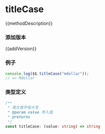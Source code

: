 <script setup lang="ts">
    /** 方法描述 */
const methodDescription="英文首字母大写"
/** 添加版本 */
const addVersion="1.0.2"
</script>



# titleCase

{{methodDescription}}

### 添加版本

{{addVersion}}

### 例子

```typescript
console.log($$.titleCase("mdollar"));
// => Mdollar
```

### 类型定义

```typescript
/**
 * 英文首字母大写
 * @param value 传入值
 * @returns 
 */
const titleCase: (value: string) => string
```
